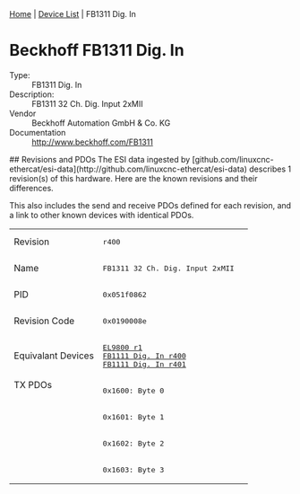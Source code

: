 <div class="nav"><a href="/esi-data">Home</a> | <a href="/esi-data/devices">Device List</a> | FB1311 Dig. In</div>

#  Beckhoff FB1311 Dig. In

<dl>
  <dt>Type:</dt><dd>FB1311 Dig. In</dd>
  <dt>Description:</dt><dd>FB1311 32 Ch. Dig. Input 2xMII</dd>
  <dt>Vendor</dt><dd>Beckhoff Automation GmbH & Co. KG</dd>
  <dt>Documentation</dt><dd><a href="http://www.beckhoff.com/FB1311">http://www.beckhoff.com/FB1311</a></dd>
</dl>
## Revisions and PDOs
The ESI data ingested by [github.com/linuxcnc-ethercat/esi-data](http://github.com/linuxcnc-ethercat/esi-data) describes 1 revision(s) of this hardware.  Here are the known revisions and their differences.

This also includes the send and receive PDOs defined for each revision, and a link to other known devices with identical PDOs.

<table>
<tr >
<td class="first">Revision</td>
<td ><pre>r400</pre></td>
</tr>
<tr >
<td class="first">Name</td>
<td ><pre>FB1311 32 Ch. Dig. Input 2xMII</pre></td>
</tr>
<tr >
<td class="first">PID</td>
<td ><pre>0x051f0862</pre></td>
</tr>
<tr >
<td class="first">Revision Code</td>
<td ><pre>0x0190008e</pre></td>
</tr>
<tr >
<td class="first">Equivalant Devices</td>
<td ><pre><a href="EL9800">EL9800 r1</a><br/><a href="FB1111+Dig.+In">FB1111 Dig. In r400</a><br/><a href="FB1111+Dig.+In">FB1111 Dig. In r401</a></pre></td>
</tr>
<tr class="txpdo pdosection">
<td class="first" rowspan=4 valign=top>TX PDOs</td>
<td><pre>0x1600: Byte 0</pre></td>
<td></td>
</tr>
<tr class="txpdo pdosection">
<td ><pre>0x1601: Byte 1</pre></td>
</tr>
<tr class="txpdo pdosection">
<td ><pre>0x1602: Byte 2</pre></td>
</tr>
<tr class="txpdo pdosection">
<td ><pre>0x1603: Byte 3</pre></td>
</tr>
</table>
